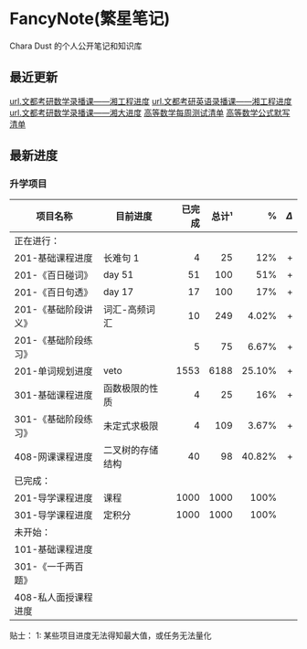# FancyNote(繁星笔记)
Chara Dust 的个人公开笔记和知识库

## 最近更新
[url.文都考研数学录播课——湘工程进度](https://pan.baidu.com/s/14VylZHRlohAtcLewGR1jug?pwd=77ji)
[url.文都考研英语录播课——湘工程进度](https://pan.baidu.com/s/14m9Uny-li9lnu9WmUhPPkw?pwd=i3q7)
[url.文都考研数学录播课——湘大进度]()
[高等数学每周测试清单](./lib/mathematicsAdvanced/org/wendu/test/-list.md)
[高等数学公式默写清单](./lib/mathematicsAdvanced/formulaDicNRec/-list.md)


## 最新进度

### 升学项目

| 项目名称         | 目前进度     |  已完成 |  总计¹ |      % | $\Delta$ |
| ------------ | -------- | ---: | ---: | -----: | -------: |
| 正在进行：        |          |      |      |        |          |
| 201-基础课程进度   | 长难句 1    |    4 |   25 |    12% |        + |
| 201-《百日碰词》   | day 51   |   51 |  100 |    51% |        + |
| 201-《百日句透》   | day 17   |   17 |  100 |    17% |        + |
| 201-《基础阶段讲义》 | 词汇-高频词汇  |   10 |  249 |  4.02% |        + |
| 201-《基础阶段练习》 |          |    5 |   75 |  6.67% |        + |
| 201-单词规划进度   | veto     | 1553 | 6188 | 25.10% |        + |
| 301-基础课程进度   | 函数极限的性质  |    4 |   25 |    16% |        + |
| 301-《基础阶段练习》 | 未定式求极限   |    4 |  109 |  3.67% |        + |
| 408-网课课程进度   | 二叉树的存储结构 |   40 |   98 | 40.82% |        + |
| 已完成：         |          |      |      |        |          |
| 201-导学课程进度   | 课程       | 1000 | 1000 |   100% |          |
| 301-导学课程进度   | 定积分      | 1000 | 1000 |   100% |          |
| 未开始：         |          |      |      |        |          |
| 101-基础课程进度   |          |      |      |        |          |
| 301-《一千两百题》  |          |      |      |        |          |
| 408-私人面授课程进度 |          |      |      |        |          |

贴士：
1: 某些项目进度无法得知最大值，或任务无法量化

